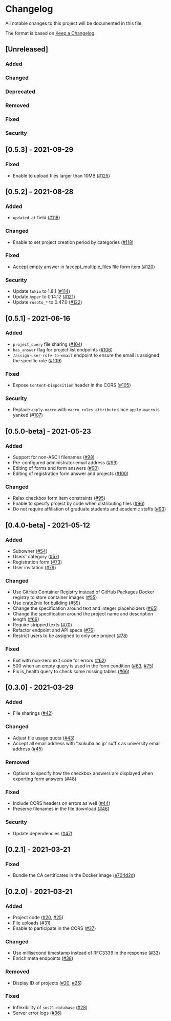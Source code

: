 # Changelog

All notable changes to this project will be documented in this file.

The format is based on [Keep a Changelog](https://keepachangelog.com/en/1.0.0/).

## [Unreleased]

### Added
### Changed
### Deprecated
### Removed
### Fixed
### Security

## [0.5.3] - 2021-09-29

### Fixed

- Enable to upload files larger than 10MB ([#125](https://github.com/sohosai/sos21-backend/pull/125))

## [0.5.2] - 2021-08-28

### Added

- `updated_at` field ([#118](https://github.com/sohosai/sos21-backend/pull/118))

### Changed

- Enable to set project creation period by categories ([#118](https://github.com/sohosai/sos21-backend/pull/118))

### Fixed

- Accept empty answer in !accept_multiple_files file form item ([#120](https://github.com/sohosai/sos21-backend/pull/120))

### Security

- Update `tokio` to 1.8.1 ([#114](https://github.com/sohosai/sos21-backend/pull/114))
- Update `hyper` to 0.14.12 ([#121](https://github.com/sohosai/sos21-backend/pull/121))
- Update `rusoto_*` to 0.47.0 ([#122](https://github.com/sohosai/sos21-backend/pull/122))

## [0.5.1] - 2021-06-16

### Added

- `project_query` file sharing ([#104](https://github.com/sohosai/sos21-backend/pull/104))
- `has_answer` flag for project list endpoints ([#106](https://github.com/sohosai/sos21-backend/pull/106))
- `/assign-user-role-to-email` endpoint to ensure the email is assigned the specific role ([#109](https://github.com/sohosai/sos21-backend/pull/109))

### Fixed

- Expose `Content-Disposition` header in the CORS ([#105](https://github.com/sohosai/sos21-backend/pull/105))

### Security

- Replace `apply-macro` with `macro_rules_attribute` since `apply-macro` is yanked (#[107](https://github.com/sohosai/sos21-backend/pull/107))

## [0.5.0-beta] - 2021-05-23

### Added

- Support for non-ASCII filenames ([#98](https://github.com/sohosai/sos21-backend/pull/98))
- Pre-configured administrator email address ([#99](https://github.com/sohosai/sos21-backend/pull/99))
- Editing of forms and form answers ([#90](https://github.com/sohosai/sos21-backend/pull/90))
- Editing of registration form answer and projects ([#100](https://github.com/sohosai/sos21-backend/pull/100))

### Changed

- Relax checkbox form item constraints ([#95](https://github.com/sohosai/sos21-backend/pull/95))
- Enable to specify project by code when distributing files ([#96](https://github.com/sohosai/sos21-backend/pull/96))
- Do not require affiliation of graduate students and academic staffs ([#93](https://github.com/sohosai/sos21-backend/pull/93))

## [0.4.0-beta] - 2021-05-12

### Added

- Subowner ([#54](https://github.com/sohosai/sos21-backend/pull/54))
- Users' category ([#57](https://github.com/sohosai/sos21-backend/pull/57))
- Registration form ([#73](https://github.com/sohosai/sos21-backend/pull/73))
- User invitation ([#79](https://github.com/sohosai/sos21-backend/pull/79))

### Changed

- Use GitHub Container Registry instead of GitHub Packages Docker registry to store container images ([#55](https://github.com/sohosai/sos21-backend/pull/55))
- Use crate2nix for building ([#59](https://github.com/sohosai/sos21-backend/pull/59))
- Change the specification around text and integer placeholders ([#65](https://github.com/sohosai/sos21-backend/pull/65))
- Change the specification around the project name and description length ([#69](https://github.com/sohosai/sos21-backend/pull/69))
- Require stripped texts ([#70](https://github.com/sohosai/sos21-backend/pull/70))
- Refactor endpoint and API specs ([#76](https://github.com/sohosai/sos21-backend/pull/76))
- Restrict users to be assigned to only one project ([#78](https://github.com/sohosai/sos21-backend/pull/78))

### Fixed

- Exit with non-zero exit code for errors ([#62](https://github.com/sohosai/sos21-backend/pull/62))
- 500 when an empty query is used in the form condition ([#63](https://github.com/sohosai/sos21-backend/pull/63), [#75](https://github.com/sohosai/sos21-backend/pull/75))
- Fix is_health query to check some missing tables ([#66](https://github.com/sohosai/sos21-backend/pull/66))

## [0.3.0] - 2021-03-29

### Added

- File sharings ([#42](https://github.com/sohosai/sos21-backend/pull/42))

### Changed

- Adjust file usage quota ([#43](https://github.com/sohosai/sos21-backend/pull/43))
- Accept all email address with 'tsukuba.ac.jp' suffix as university email address ([#45](https://github.com/sohosai/sos21-backend/pull/45))

### Removed

- Options to specify how the checkbox answers are displayed when exporting form answers ([#48](https://github.com/sohosai/sos21-backend/pull/48))

### Fixed

- Include CORS headers on errors as well ([#44](https://github.com/sohosai/sos21-backend/pull/44))
- Preserve filenames in the file download ([#46](https://github.com/sohosai/sos21-backend/pull/46))

### Security

- Update dependencies ([#47](https://github.com/sohosai/sos21-backend/pull/47))

## [0.2.1] - 2021-03-21

### Fixed

- Bundle the CA certificates in the Docker image ([e704d2d](https://github.com/sohosai/sos21-backend/commit/e704d2dd4ebb11cf6a4c0ebf3c7199d63bfb4a9d))

## [0.2.0] - 2021-03-21

### Added

- Project code ([#20](https://github.com/sohosai/sos21-backend/pull/20), [#25](https://github.com/sohosai/sos21-backend/pull/25))
- File uploads ([#31](https://github.com/sohosai/sos21-backend/pull/31))
- Enable to participate in the CORS ([#37](https://github.com/sohosai/sos21-backend/pull/37))

### Changed

- Use millisecond timestamp instead of RFC3339 in the response ([#33](https://github.com/sohosai/sos21-backend/pull/33))
- Enrich meta endpoints ([#38](https://github.com/sohosai/sos21-backend/pull/38/files))

### Removed

- Display ID of projects ([#20](https://github.com/sohosai/sos21-backend/pull/20), [#25](https://github.com/sohosai/sos21-backend/pull/25))

### Fixed

- Inflexibility of `sos21-database` ([#28](https://github.com/sohosai/sos21-backend/pull/28))
- Server error logs ([#36](https://github.com/sohosai/sos21-backend/pull/36))
